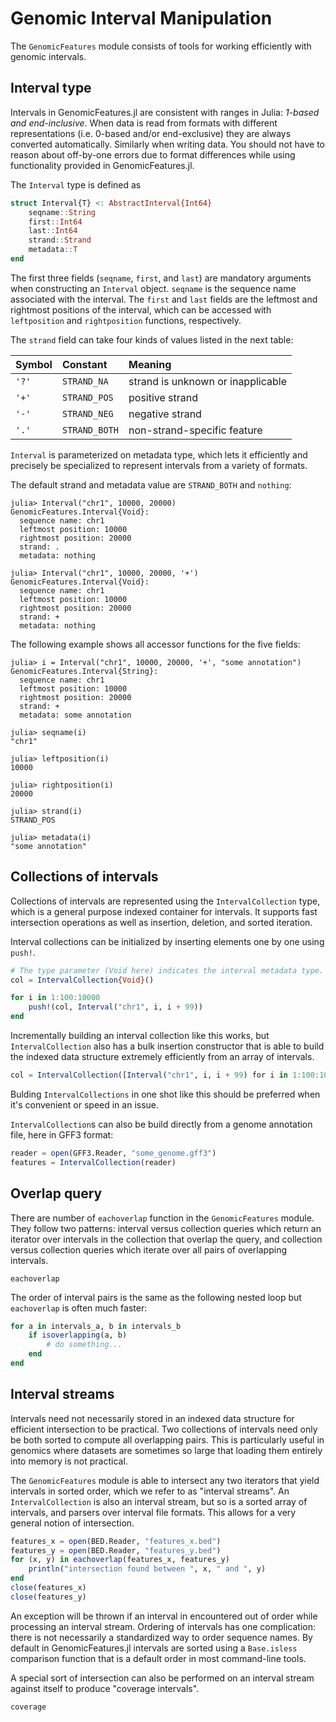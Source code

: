 # Genomic Interval Manipulation

The `GenomicFeatures` module consists of tools for working efficiently with
genomic intervals.


## Interval type

Intervals in GenomicFeatures.jl are consistent with ranges in Julia: *1-based and end-inclusive*.
When data is read from formats with different representations (i.e. 0-based and/or end-exclusive) they are always converted automatically.
Similarly when writing data.
You should not have to reason about off-by-one errors due to format differences while using functionality provided in GenomicFeatures.jl.

The `Interval` type is defined as
```julia
struct Interval{T} <: AbstractInterval{Int64}
    seqname::String
    first::Int64
    last::Int64
    strand::Strand
    metadata::T
end
```

The first three fields (`seqname`, `first`, and `last`) are mandatory arguments when constructing an `Interval` object. `seqname` is the sequence name associated with the interval.
The `first` and `last` fields are the leftmost and rightmost positions of the interval, which can be accessed with `leftposition` and `rightposition` functions, respectively.

The `strand` field can take four kinds of values listed in the next table:

| Symbol | Constant      | Meaning                           |
| :----- | :------------ | :-------------------------------- |
| `'?'`  | `STRAND_NA`   | strand is unknown or inapplicable |
| `'+'`  | `STRAND_POS`  | positive strand                   |
| `'-'`  | `STRAND_NEG`  | negative strand                   |
| `'.'`  | `STRAND_BOTH` | non-strand-specific feature       |

`Interval` is parameterized on metadata type, which lets it efficiently and precisely be specialized to represent intervals from a variety of formats.

The default strand and metadata value are `STRAND_BOTH` and `nothing`:
```jlcon
julia> Interval("chr1", 10000, 20000)
GenomicFeatures.Interval{Void}:
  sequence name: chr1
  leftmost position: 10000
  rightmost position: 20000
  strand: .
  metadata: nothing

julia> Interval("chr1", 10000, 20000, '+')
GenomicFeatures.Interval{Void}:
  sequence name: chr1
  leftmost position: 10000
  rightmost position: 20000
  strand: +
  metadata: nothing

```

The following example shows all accessor functions for the five fields:
```jlcon
julia> i = Interval("chr1", 10000, 20000, '+', "some annotation")
GenomicFeatures.Interval{String}:
  sequence name: chr1
  leftmost position: 10000
  rightmost position: 20000
  strand: +
  metadata: some annotation

julia> seqname(i)
"chr1"

julia> leftposition(i)
10000

julia> rightposition(i)
20000

julia> strand(i)
STRAND_POS

julia> metadata(i)
"some annotation"

```


## Collections of intervals

Collections of intervals are represented using the `IntervalCollection` type, which is a general purpose indexed container for intervals.
It supports fast intersection operations as well as insertion, deletion, and sorted iteration.

Interval collections can be initialized by inserting elements one by one using `push!`.

```julia
# The type parameter (Void here) indicates the interval metadata type.
col = IntervalCollection{Void}()

for i in 1:100:10000
    push!(col, Interval("chr1", i, i + 99))
end
```

Incrementally building an interval collection like this works, but `IntervalCollection` also has a bulk insertion constructor that is able to build the indexed data structure extremely efficiently from an array of intervals.

```julia
col = IntervalCollection([Interval("chr1", i, i + 99) for i in 1:100:10000])
```

Bulding `IntervalCollections` in one shot like this should be preferred when it's convenient or speed in an issue.

`IntervalCollection`s can also be build directly from a genome annotation file, here in GFF3 format:

```julia
reader = open(GFF3.Reader, "some_genome.gff3")
features = IntervalCollection(reader)
```


## Overlap query

There are number of `eachoverlap` function in the `GenomicFeatures` module.
They follow two patterns: interval versus collection queries which return an iterator over intervals in the collection that overlap the query, and collection versus collection queries which iterate over all pairs of overlapping intervals.

```@docs
eachoverlap
```

The order of interval pairs is the same as the following nested loop but `eachoverlap` is often much faster:
```julia
for a in intervals_a, b in intervals_b
    if isoverlapping(a, b)
        # do something...
    end
end
```


## Interval streams

Intervals need not necessarily stored in an indexed data structure for efficient intersection to be practical.
Two collections of intervals need only be both sorted to compute all overlapping pairs.
This is particularly useful in genomics where datasets are sometimes so large that loading them entirely into memory is not practical.

The `GenomicFeatures` module is able to intersect any two iterators that yield intervals in sorted order, which we refer to as "interval streams".
An `IntervalCollection` is also an interval stream, but so is a sorted array of
intervals, and parsers over interval file formats.
This allows for a very general notion of intersection.

```julia
features_x = open(BED.Reader, "features_x.bed")
features_y = open(BED.Reader, "features_y.bed")
for (x, y) in eachoverlap(features_x, features_y)
    println("intersection found between ", x, " and ", y)
end
close(features_x)
close(features_y)
```

An exception will be thrown if an interval in encountered out of order while processing an interval stream.
Ordering of intervals has one complication: there is not necessarily a standardized way to order sequence names.
By default in GenomicFeatures.jl intervals are sorted using a `Base.isless` comparison function that is a default order in most command-line tools.

A special sort of intersection can also be performed on an interval stream against itself to produce "coverage intervals".

```@docs
coverage
```

